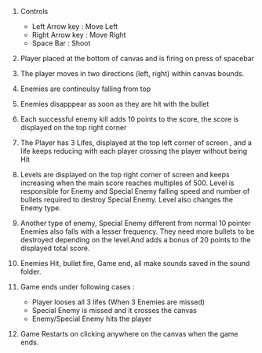 1. Controls 

	- Left Arrow key : Move Left
	- Right Arrow key : Move Right
	- Space Bar : Shoot

2. Player placed at the bottom of canvas and is firing on press of spacebar

3. The player moves in two directions (left, right) within canvas bounds.

4. Enemies are continoulsy falling from top

5. Enemies disapppear as soon as they are hit with the bullet

6. Each successful enemy kill adds 10 points to the score, the score is displayed on the top right corner

7. The Player has 3 Lifes, displayed at the top left corner of screen , and a life keeps reducing with each player crossing the player without being Hit

8. Levels are displayed on the top right corner of screen and keeps increasing when the main score reaches multiples of 500. Level is responsible for Enemy and Special Enemy falling speed and number of bullets required to destroy Special Enemy. Level also changes the Enemy type.

9. Another type of enemy, Special Enemy different from normal 10 pointer Enemies also falls with a lesser frequency. They need more bullets to be destroyed depending on the level.And adds a bonus of 20 points to the displayed total score.

10. Enemies Hit, bullet fire, Game end, all make sounds saved in the sound folder.

11. Game ends under following cases :
	- Player looses all 3 lifes (When 3 Enemies are missed)
	- Special Enemy is missed and it crosses the canvas
	- Enemy/Special Enemy hits the player

12. Game Restarts on clicking anywhere on the canvas when the game ends.